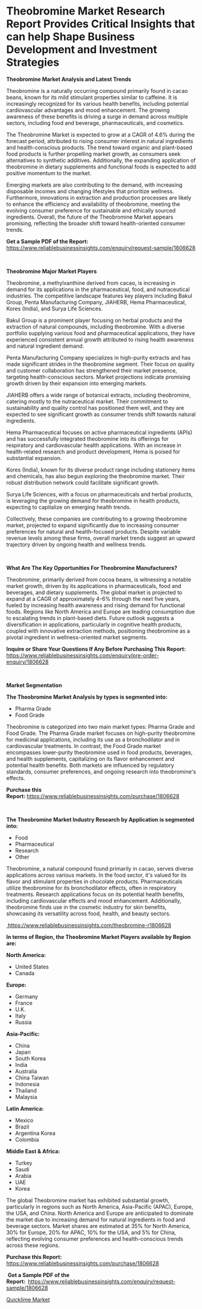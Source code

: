 <p><h1>Theobromine Market Research Report Provides Critical Insights that can help Shape Business Development and Investment Strategies</h1></p><p><strong>Theobromine Market Analysis and Latest Trends</strong></p>
<p><p>Theobromine is a naturally occurring compound primarily found in cacao beans, known for its mild stimulant properties similar to caffeine. It is increasingly recognized for its various health benefits, including potential cardiovascular advantages and mood enhancement. The growing awareness of these benefits is driving a surge in demand across multiple sectors, including food and beverage, pharmaceuticals, and cosmetics.</p><p>The Theobromine Market is expected to grow at a CAGR of 4.6% during the forecast period, attributed to rising consumer interest in natural ingredients and health-conscious products. The trend toward organic and plant-based food products is further propelling market growth, as consumers seek alternatives to synthetic additives. Additionally, the expanding application of theobromine in dietary supplements and functional foods is expected to add positive momentum to the market.</p><p>Emerging markets are also contributing to the demand, with increasing disposable incomes and changing lifestyles that prioritize wellness. Furthermore, innovations in extraction and production processes are likely to enhance the efficiency and availability of theobromine, meeting the evolving consumer preference for sustainable and ethically sourced ingredients. Overall, the future of the Theobromine Market appears promising, reflecting the broader shift toward health-oriented consumer trends.</p></p>
<p><strong>Get a Sample PDF of the Report:&nbsp;</strong> <a href="https://www.reliablebusinessinsights.com/enquiry/request-sample/1806628?utm_campaign=3045&utm_medium=2&utm_source=Github&utm_content=ia&utm_term=31032025&utm_id=theobromine">https://www.reliablebusinessinsights.com/enquiry/request-sample/1806628</a></p>
<p>&nbsp;</p>
<p><strong>Theobromine Major Market Players</strong></p>
<p><p>Theobromine, a methylxanthine derived from cacao, is increasing in demand for its applications in the pharmaceutical, food, and nutraceutical industries. The competitive landscape features key players including Bakul Group, Penta Manufacturing Company, JIAHERB, Hema Pharmaceutical, Kores (India), and Surya Life Sciences.</p><p>Bakul Group is a prominent player focusing on herbal products and the extraction of natural compounds, including theobromine. With a diverse portfolio supplying various food and pharmaceutical applications, they have experienced consistent annual growth attributed to rising health awareness and natural ingredient demand.</p><p>Penta Manufacturing Company specializes in high-purity extracts and has made significant strides in the theobromine segment. Their focus on quality and customer collaboration has strengthened their market presence, targeting health-conscious sectors. Market projections indicate promising growth driven by their expansion into emerging markets.</p><p>JIAHERB offers a wide range of botanical extracts, including theobromine, catering mostly to the nutraceutical market. Their commitment to sustainability and quality control has positioned them well, and they are expected to see significant growth as consumer trends shift towards natural ingredients.</p><p>Hema Pharmaceutical focuses on active pharmaceutical ingredients (APIs) and has successfully integrated theobromine into its offerings for respiratory and cardiovascular health applications. With an increase in health-related research and product development, Hema is poised for substantial expansion.</p><p>Kores (India), known for its diverse product range including stationery items and chemicals, has also begun exploring the theobromine market. Their robust distribution network could facilitate significant growth.</p><p>Surya Life Sciences, with a focus on pharmaceuticals and herbal products, is leveraging the growing demand for theobromine in health products, expecting to capitalize on emerging health trends.</p><p>Collectively, these companies are contributing to a growing theobromine market, projected to expand significantly due to increasing consumer preferences for natural and health-focused products. Despite variable revenue levels among these firms, overall market trends suggest an upward trajectory driven by ongoing health and wellness trends.</p></p>
<p>&nbsp;</p>
<p><strong>What Are The Key Opportunities For Theobromine Manufacturers?</strong></p>
<p><p>Theobromine, primarily derived from cocoa beans, is witnessing a notable market growth, driven by its applications in pharmaceuticals, food and beverages, and dietary supplements. The global market is projected to expand at a CAGR of approximately 4-6% through the next five years, fueled by increasing health awareness and rising demand for functional foods. Regions like North America and Europe are leading consumption due to escalating trends in plant-based diets. Future outlook suggests a diversification in applications, particularly in cognitive health products, coupled with innovative extraction methods, positioning theobromine as a pivotal ingredient in wellness-oriented market segments.</p></p>
<p><strong>Inquire or Share Your Questions If Any Before Purchasing This Report:</strong> <a href="https://www.reliablebusinessinsights.com/enquiry/pre-order-enquiry/1806628?utm_campaign=3045&utm_medium=2&utm_source=Github&utm_content=ia&utm_term=31032025&utm_id=theobromine">https://www.reliablebusinessinsights.com/enquiry/pre-order-enquiry/1806628</a></p>
<p>&nbsp;</p>
<p><strong>Market Segmentation</strong></p>
<p><strong>The Theobromine Market Analysis by types is segmented into:</strong></p>
<p><ul><li>Pharma Grade</li><li>Food Grade</li></ul></p>
<p><p>Theobromine is categorized into two main market types: Pharma Grade and Food Grade. The Pharma Grade market focuses on high-purity theobromine for medicinal applications, including its use as a bronchodilator and in cardiovascular treatments. In contrast, the Food Grade market encompasses lower-purity theobromine used in food products, beverages, and health supplements, capitalizing on its flavor enhancement and potential health benefits. Both markets are influenced by regulatory standards, consumer preferences, and ongoing research into theobromine's effects.</p></p>
<p><strong>Purchase this Report:&nbsp;</strong><a href="https://www.reliablebusinessinsights.com/purchase/1806628?utm_campaign=3045&utm_medium=2&utm_source=Github&utm_content=ia&utm_term=31032025&utm_id=theobromine">https://www.reliablebusinessinsights.com/purchase/1806628</a></p>
<p>&nbsp;</p>
<p><strong>The Theobromine Market Industry Research by Application is segmented into:</strong></p>
<p><ul><li>Food</li><li>Pharmaceutical</li><li>Research</li><li>Other</li></ul></p>
<p><p>Theobromine, a natural compound found primarily in cacao, serves diverse applications across various markets. In the food sector, it's valued for its flavor and stimulant properties in chocolate products. Pharmaceuticals utilize theobromine for its bronchodilator effects, often in respiratory treatments. Research applications focus on its potential health benefits, including cardiovascular effects and mood enhancement. Additionally, theobromine finds use in the cosmetic industry for skin benefits, showcasing its versatility across food, health, and beauty sectors.</p></p>
<p><a href="https://www.reliablebusinessinsights.com/theobromine-r1806628?utm_campaign=3045&utm_medium=2&utm_source=Github&utm_content=ia&utm_term=31032025&utm_id=theobromine">&nbsp;https://www.reliablebusinessinsights.com/theobromine-r1806628</a></p>
<p><strong>In terms of Region, the Theobromine Market Players available by Region are:</strong></p>
<p>
    <p> <strong> North America: </strong>
        <ul>
            <li>United States</li>
            <li>Canada</li>
        </ul>
        </p> 
    <p> <strong> Europe: </strong>
        <ul>
            <li>Germany</li>
            <li>France</li>
            <li>U.K.</li>
            <li>Italy</li>
            <li>Russia</li>
        </ul>
        </p> 
    <p> <strong> Asia-Pacific: </strong>
        <ul>
            <li>China</li>
            <li>Japan</li>
            <li>South Korea</li>
            <li>India</li>
            <li>Australia</li>
            <li>China Taiwan</li>
            <li>Indonesia</li>
            <li>Thailand</li>
            <li>Malaysia</li>
        </ul>
        </p> 
    <p> <strong> Latin America: </strong>
        <ul>
            <li>Mexico</li>
            <li>Brazil</li>
            <li>Argentina Korea</li>
            <li>Colombia</li>
        </ul>
        </p> 
    <p> <strong> Middle East & Africa: </strong>
        <ul>
            <li>Turkey</li>
            <li>Saudi</li>
            <li>Arabia</li>
            <li>UAE</li>
            <li>Korea</li>
        </ul>
    </p>
    </p>
<p><p>The global Theobromine market has exhibited substantial growth, particularly in regions such as North America, Asia-Pacific (APAC), Europe, the USA, and China. North America and Europe are anticipated to dominate the market due to increasing demand for natural ingredients in food and beverage sectors. Market shares are estimated at 35% for North America, 30% for Europe, 20% for APAC, 10% for the USA, and 5% for China, reflecting evolving consumer preferences and health-conscious trends across these regions.</p></p>
<p><strong>Purchase this Report: </strong><a href="https://www.reliablebusinessinsights.com/purchase/1806628?utm_campaign=3045&utm_medium=2&utm_source=Github&utm_content=ia&utm_term=31032025&utm_id=theobromine">https://www.reliablebusinessinsights.com/purchase/1806628</a></p>
<p>&nbsp;<strong>Get a Sample PDF of the Report:&nbsp;&nbsp;</strong><a href="https://www.reliablebusinessinsights.com/enquiry/request-sample/1806628?utm_campaign=3045&utm_medium=2&utm_source=Github&utm_content=ia&utm_term=31032025&utm_id=theobromine">https://www.reliablebusinessinsights.com/enquiry/request-sample/1806628</a></p>
<p><strong></strong></p>
<p><p><a href="https://github.com/ugurgyuri/Market-Research-Report-List-1/blob/main/quicklime-market.md?utm_campaign=3045&utm_medium=2&utm_source=Github&utm_content=ia&utm_term=31032025&utm_id=theobromine">Quicklime Market</a></p></p>
